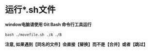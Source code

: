 # 运行*.sh文件

#### window电脑请使用 Git Bash 命令行工具运行

`bash ./movefile.sh ./A ./B`

__注意, 如果遇到【同名的文件】会直接【替换】而不是【合并】或者【跳过】__
